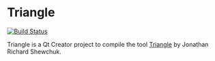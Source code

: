 # Triangle

[![Build Status](https://travis-ci.org/richelbilderbeek/Triangle.svg?branch=master)](https://travis-ci.org/richelbilderbeek/Triangle)

Triangle is a Qt Creator project to compile the tool [Triangle](http://www.cs.cmu.edu/%7Equake/triangle.html) by Jonathan Richard Shewchuk.
